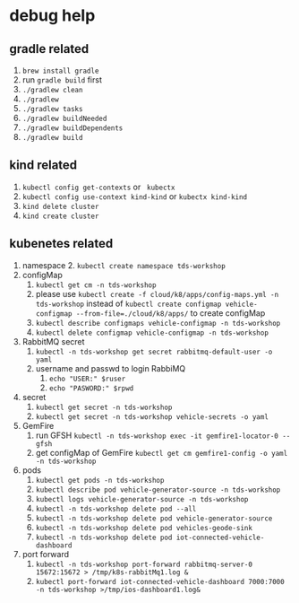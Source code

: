 # debug help

## gradle related
1. `brew install gradle`
1.  run `gradle build` first
1. `./gradlew clean`
1. `./gradlew`
1. `./gradlew tasks`
1. `./gradlew buildNeeded`
1. `./gradlew buildDependents`
1. `./gradlew build`

## kind related

1. `kubectl config get-contexts`  or    ` kubectx`
1. `kubectl config use-context kind-kind` or `kubectx kind-kind`
1. `kind delete cluster`
1. `kind create cluster` 

## kubenetes related
1. namespace
    2. `kubectl create namespace tds-workshop`
1. configMap
    1. `kubectl get cm -n tds-workshop`
    1. please use `kubectl create -f cloud/k8/apps/config-maps.yml -n tds-workshop` instead of `kubectl create configmap vehicle-configmap --from-file=./cloud/k8/apps/` to create configMap
    1. `kubectl describe configmaps vehicle-configmap -n tds-workshop`
    1. `kubectl delete configmap vehicle-configmap -n tds-workshop`
1. RabbitMQ secret
   1. `kubectl -n tds-workshop get secret rabbitmq-default-user -o yaml`
   1. username and passwd to login RabbiMQ
      1. `echo "USER:" $ruser`
      1. `echo "PASWORD:" $rpwd`
1. secret
    1. `kubectl get secret -n tds-workshop`
    1. `kubectl get secret -n tds-workshop vehicle-secrets -o yaml`
1. GemFire
    1. run GFSH `kubectl -n tds-workshop exec -it gemfire1-locator-0 -- gfsh`
    1. get configMap of GemFire `kubectl get cm gemfire1-config -o yaml -n tds-workshop`
1. pods
   1. `kubectl get pods -n tds-workshop`
   1. `kubectl describe pod vehicle-generator-source -n tds-workshop`
   1. `kubectl logs vehicle-generator-source -n tds-workshop`
   1. `kubectl -n tds-workshop delete pod --all`
   1. `kubectl -n tds-workshop delete pod vehicle-generator-source`
   1. `kubectl -n tds-workshop delete pod vehicles-geode-sink`
   1. `kubectl -n tds-workshop delete pod iot-connected-vehicle-dashboard`
1. port forward
   1. `kubectl -n tds-workshop port-forward rabbitmq-server-0 15672:15672 > /tmp/k8s-rabbitMq1.log &`
   1. `kubectl port-forward iot-connected-vehicle-dashboard 7000:7000 -n tds-workshop >/tmp/ios-dashboard1.log&`